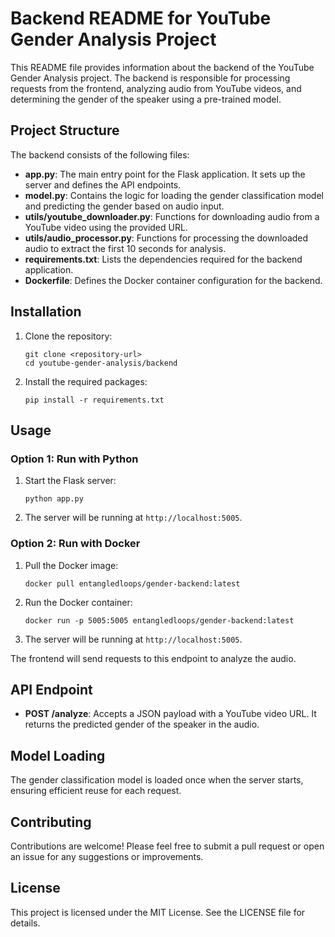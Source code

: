 # Backend README for YouTube Gender Analysis Project

This README file provides information about the backend of the YouTube Gender Analysis project. The backend is responsible for processing requests from the frontend, analyzing audio from YouTube videos, and determining the gender of the speaker using a pre-trained model.

## Project Structure

The backend consists of the following files:

- **app.py**: The main entry point for the Flask application. It sets up the server and defines the API endpoints.
- **model.py**: Contains the logic for loading the gender classification model and predicting the gender based on audio input.
- **utils/youtube_downloader.py**: Functions for downloading audio from a YouTube video using the provided URL.
- **utils/audio_processor.py**: Functions for processing the downloaded audio to extract the first 10 seconds for analysis.
- **requirements.txt**: Lists the dependencies required for the backend application.
- **Dockerfile**: Defines the Docker container configuration for the backend.

## Installation

1. Clone the repository:
   ```
   git clone <repository-url>
   cd youtube-gender-analysis/backend
   ```

2. Install the required packages:
   ```
   pip install -r requirements.txt
   ```

## Usage

### Option 1: Run with Python

1. Start the Flask server:
   ```
   python app.py
   ```

2. The server will be running at `http://localhost:5005`.

### Option 2: Run with Docker

1. Pull the Docker image:
   ```
   docker pull entangledloops/gender-backend:latest
   ```

2. Run the Docker container:
   ```
   docker run -p 5005:5005 entangledloops/gender-backend:latest
   ```

3. The server will be running at `http://localhost:5005`.

The frontend will send requests to this endpoint to analyze the audio.

## API Endpoint

- **POST /analyze**: Accepts a JSON payload with a YouTube video URL. It returns the predicted gender of the speaker in the audio.

## Model Loading

The gender classification model is loaded once when the server starts, ensuring efficient reuse for each request.

## Contributing

Contributions are welcome! Please feel free to submit a pull request or open an issue for any suggestions or improvements.

## License

This project is licensed under the MIT License. See the LICENSE file for details.
